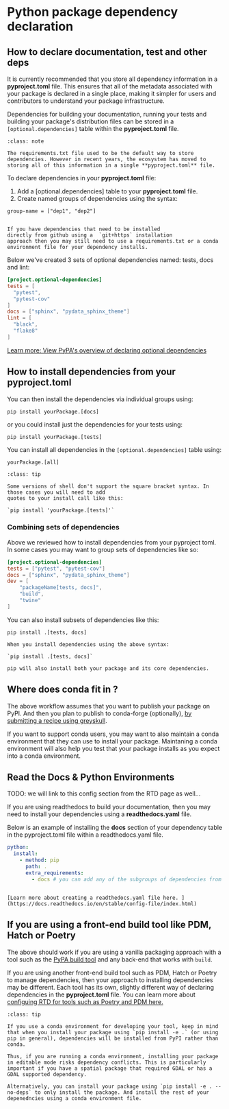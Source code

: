 # Python package dependency declaration

## How to declare documentation, test and other deps

It is currently recommended that you store all dependency information in a **pyproject.toml** file.
This ensures that all of the metadata associated with your package is declared in a single place, making it simpler for users and contributors to understand your package infrastructure.

Dependencies for building your documentation, running your tests and building your package's distribution files can be stored in a `[optional.dependencies]` table within the **pyproject.toml** file.

```{admonition} What happened to the requirements.txt file for dependencies?
:class: note

The requirements.txt file used to be the default way to store dependencies. However in recent years, the ecosystem has moved to storing all of this information in a single **pyproject.toml** file.
```

To declare dependencies in your **pyproject.toml** file:

1. Add a [optional.dependencies] table to your **pyproject.toml** file.
2. Create named groups of dependencies using the syntax:

`group-name = ["dep1", "dep2"]`

```{tip}

If you have dependencies that need to be installed
directly from github using a  `git+https` installation
approach then you may still need to use a requirements.txt or a conda environment file for your dependency installs.

```

Below we've created 3 sets of optional dependencies named: tests, docs and lint:

```toml
[project.optional-dependencies]
tests = [
  "pytest",
  "pytest-cov"
]
docs = ["sphinx", "pydata_sphinx_theme"]
lint = [
  "black",
  "flake8"
]

```

[Learn more: View PyPA's overview of declaring optional dependencies](https://packaging.python.org/en/latest/specifications/declaring-project-metadata/#dependencies-optional-dependencies)

## How to install dependencies from your pyproject.toml

You can then install the dependencies via individual groups using:

`pip install yourPackage.[docs]`

or you could install just the dependencies for your tests using:

`pip install yourPackage.[tests]`

You can install all dependencies in the `[optional.dependencies]` table using:

`yourPackage.[all]`

```{admonition} For zsh shell users
:class: tip

Some versions of shell don't support the square bracket syntax. In those cases you will need to add
quotes to your install call like this:

`pip install 'yourPackage.[tests]'`

```

### Combining sets of dependencies

Above we reviewed how to install dependencies from your pyproject toml. In some cases you may want to group sets of dependencies like so:

```toml
[project.optional-dependencies]
tests = ["pytest", "pytest-cov"]
docs = ["sphinx", "pydata_sphinx_theme"]
dev = [
    "packageName[tests, docs]",
    "build",
    "twine"
]
```

You can also install subsets of dependencies like this:

`pip install .[tests, docs]`

```{tip}
When you install dependencies using the above syntax:

`pip install .[tests, docs]`

pip will also install both your package and its core dependencies.
```

## Where does conda fit in ?

The above workflow assumes that you want to publish your package on PyPI. And then you plan to publish to conda-forge (optionally), [by submitting a recipe using greyskull](https://www.pyopensci.org/python-package-guide/package-structure-code/publish-python-package-pypi-conda.html).

If you want to support conda users, you may want to also maintain a conda environment that they can use to install your package. Maintaning a conda environment will also help you test that your package installs as you expect into a conda environment.

## Read the Docs & Python Environments

TODO: we will link to this config section from the RTD page as well...

If you are using readthedocs to build your documentation, then you may need to install your dependencies using a **readthedocs.yaml** file.

Below is an example of installing the **docs** section of your dependency table in the pyproject.toml file within a readthedocs.yaml file.

```yaml
python:
  install:
    - method: pip
      path: .
      extra_requirements:
        - docs # you can add any of the subgroups of dependencies from your pyproject.toml file to this list.
```

```{tip}

[Learn more about creating a readthedocs.yaml file here. ](https://docs.readthedocs.io/en/stable/config-file/index.html)
```

## If you are using a front-end build tool like PDM, Hatch or Poetry

The above should work if you are using a vanilla packaging approach with a tool such as the [PyPA build tool](https://pypa-build.readthedocs.io/en/stable/) and any back-end that works with `build`.

If you are using another front-end build tool such as PDM, Hatch or Poetry to manage dependencies, then your approach to installing dependencies may be different. Each tool has its own, slightly different way of declaring dependencies in the **pyproject.toml** file. You can learn more about [configuing RTD for tools such as Poetry and PDM here.](https://docs.readthedocs.io/en/stable/build-customization.html#install-dependencies-with-poetry)

```{admonition} A note for conda users
:class: tip

If you use a conda environment for developing your tool, keep in mind that when you install your package using `pip install -e .` (or using pip in general), dependencies will be installed from PyPI rather than conda.

Thus, if you are running a conda environment, installing your package in editable mode risks dependency conflicts. This is particularly important if you have a spatial package that required GDAL or has a GDAL supported dependency.

Alternatively, you can install your package using `pip install -e . --no-deps` to only install the package. And install the rest of your depenedncies using a conda environment file.
```
